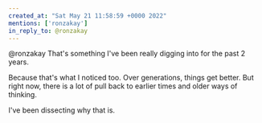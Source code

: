 ```yaml
---
created_at: "Sat May 21 11:58:59 +0000 2022"
mentions: ['ronzakay']
in_reply_to: @ronzakay
---
```


@ronzakay That's something I've been really digging into for the past 2 years. 

Because that's what I noticed too. Over generations, things get better. But right now, there is a lot of pull back to earlier times and older ways of thinking.

I've been dissecting why that is.